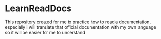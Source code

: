# LearnReadDocs
This repository created for me to practice how to read a documentation, especially i will translate that official documentation with my own language so it will be easier for me to understand
